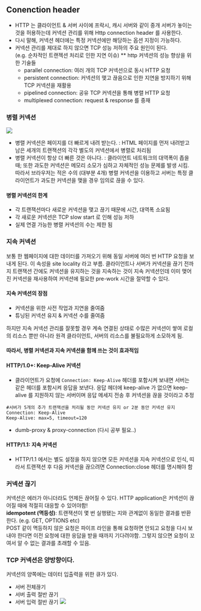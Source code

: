 ## Conenction header

- HTTP 는 클라이언트 & 서버 사이에 프락시, 캐시 서버와 같이 중개 서버가 놓이는 것을 허용하는데 커넥션 관리를 위해 Http connection header 를 사용한다.
- 다시 말해, 커넥션 헤더에는 특정 커넥션에만 해당하는 옵션 지정이 가능하다.
- 커넥션 관리를 제대로 하지 않으면 TCP 성능 저하의 주요 원인이 된다. <br>
  (e.g. 순차적인 트랜젝션 처리로 인한 지연 이슈)
  \*\* http 커넥션의 성능 향상을 위한 기술들
  - parallel connection: 여러 개의 TCP 커넥션으로 동시 HTTP 요청
  - persistent connection: 커넥션의 맺고 끊음으로 인한 지연을 방지하기 위해 TCP 커넥션을 재활용
  - pipelined connection: 공유 TCP 커넥션을 통해 병렬 HTTP 요청
  - multiplexed connection: request & response 를 중재

### 병렬 커넥션

![](https://images.velog.io/images/wltjs10645/post/7ab7ac5e-bcbc-498c-82ed-4b5ef56199ad/image.png)

- 병렬 커넥션은 페이지를 더 빠르게 내려 받는다.
  : HTML 페이지를 먼저 내려받고 남은 세개의 트랜잭션의 각각 별도의 커넥션에서 병렬로 처리됨
- 병렬 커넥션이 항상 더 빠른 것은 아니다.
  : 클라이언트 네트워크의 대역폭이 좁을 때; 또한 과도한 커넥션은 메모리 소모가 심하고 자체적인 성능 문제를 발생 시킴. 따라서 브라우저는 적은 수의 (대부분 4개) 병렬 커넥션을 이용하고 서버는 특정 클라이언트가 과도한 커넥션을 맺을 경우 임의로 끊을 수 있다.

#### 병렬 커넥션의 한계

- 각 트랜잭션마다 새로운 커넥션을 맺고 끊기 때문에 시간, 대역폭 소요됨
- 각 새로운 커넥션은 TCP slow start 로 인해 성능 저하
- 실제 연결 가능한 병렬 커넥션의 수는 제한 됨

### 지속 커넥션

보통 한 웹페이지에 대한 데이터를 가져오기 위해 동일 서버에 여러 번 HTTP 요청을 보내게 된다. 이 속성을 site locality 라고 부름. 클라이언트나 서버가 커넥션을 끊기 전까지 트랜잭션 간에도 커넥션을 유지하는 것을 지속하는 것이 지속 커넥션인데 이미 맺어진 커넥션을 재사용하여 커넥션에 필요한 pre-work 시간을 절약할 수 있다.

#### 지속 커넥션의 장점

- 커넥션을 위한 사전 작업과 지연을 줄여줌
- 튜닝된 커넥션 유지 & 커넥션 수를 줄여줌

하지만 지속 커넥션 관리를 잘못할 경우 계속 연결된 상태로 수많은 커넥션이 쌓여 로컬의 리소스 뿐만 아니라 원격 클라이언트, 서버의 리소스를 불필요하게 소모하게 됨.

#### 따라서, 병렬 커넥션과 지속 커넥션을 함께 쓰는 것이 효과적임

#### HTTP/1.0+: Keep-Alive 커넥션

- 클라이언트가 요청에 `Connection: Keep-Alive` 헤더를 포함시켜 보내면 서버는 같은 헤더를 포함시켜 응답을 보낸다. 응답 헤더에 keep-alive 가 없으면 keep-alive 를 지원하지 않는 서버이며 응답 메세지 전송 후 커넥션을 끊을 것이라고 추정

```
#서버가 5개의 추가 트랜잭션을 처리될 동안 커넥션 유지 or 2분 동안 커넥션 유지
Connection: Keep-Alive
Keep-Alive: max=5, timeout=120
```

- dumb-proxy & proxy-connection (다시 공부 필요..)

#### HTTP/1.1: 지속 커넥션

- HTTP/1.1 에서는 별도 설정을 하지 않으면 모든 커넥션을 지속 커넥션으로 인식, 띠라서 트랜잭션 후 다음 커넥션을 끊으려면 Connection:close 헤더를 명시해야 함

### 커넥션 끊기

커넥션은 에러가 아니더라도 언제든 끊어질 수 있다. HTTP application은 커넥션이 끊어질 때에 적절히 대응할 수 있어야함! <br>
**idempotent (멱등성)**: 트랜잭션이 몇 번 실행됐는 지와 관계없이 동일한 결과를 반환한다. (e.g. GET, OPTIONS etc) <br>
POST 같이 멱등하지 않은 요청은 파이프 라인을 통해 요청하면 안되고 요청을 다시 보내야 한다면 이전 요청에 대한 응답을 받을 때까지 기다려야함. 그렇지 않으면 요청이 꼬여서 알 수 없는 결과를 초래할 수 있음.

### TCP 커넥션은 양방향이다.

커넥션의 양쪽에는 데이터 입출력을 위한 큐가 있다.

- 서버 전체끊기
- 서버 출력 절반 끊기
- 서버 입력 절반 끊기
  ![](https://images.velog.io/images/wltjs10645/post/c0345317-8dc1-4923-a013-bba937532e96/image.png)
